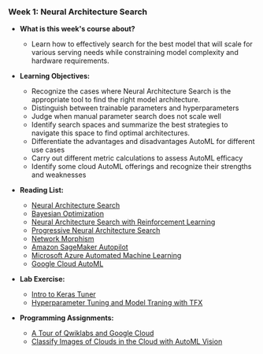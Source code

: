 ### Week 1: Neural Architecture Search

* **What is this week's course about?**
  * Learn how to effectively search for the best model that will scale for various serving needs while constraining model complexity and hardware requirements.

* **Learning Objectives:**
  * Recognize the cases where Neural Architecture Search is the appropriate tool to find the right model architecture.
  * Distinguish between trainable parameters and hyperparameters
  * Judge when manual parameter search does not scale well
  * Identify search spaces and summarize the best strategies to navigate this space to find optimal architectures.
  * Differentiate the advantages and disadvantages AutoML for different use cases
  * Carry out different metric calculations to assess AutoML efficacy
  * Identify some cloud AutoML offerings and recognize their strengths and weaknesses

* **Reading List:**
  * [Neural Architecture Search](https://arxiv.org/pdf/1808.05377.pdf)
  * [Bayesian Optimization](https://distill.pub/2020/bayesian-optimization/)
  * [Neural Architecture Search with Reinforcement Learning](https://arxiv.org/pdf/1611.01578.pdf)
  * [Progressive Neural Architecture Search](https://arxiv.org/pdf/1712.00559.pdf)
  * [Network Morphism](https://arxiv.org/abs/1603.01670)
  * [Amazon SageMaker Autopilot](https://aws.amazon.com/sagemaker/autopilot)
  * [Microsoft Azure Automated Machine Learning](https://azure.microsoft.com/en-in/services/machine-learning/automatedml/)
  * [Google Cloud AutoML](https://cloud.google.com/automl)

* **Lab Exercise:**
  * [Intro to Keras Tuner]()
  * [Hyperparameter Tuning and Model Traning with TFX]()
 
* **Programming Assignments:**
  * [A Tour of Qwiklabs and Google Cloud]()
  * [Classify Images of Clouds in the Cloud with AutoML Vision]()
